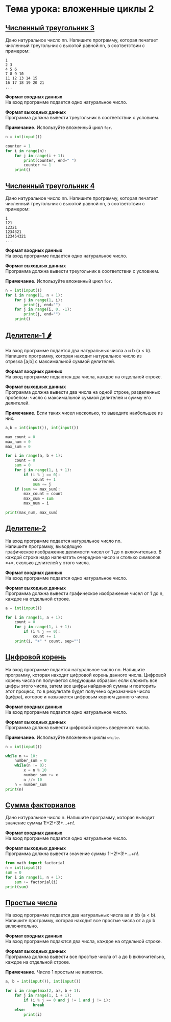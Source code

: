 # Тема урока: вложенные циклы 2
## [Численный треугольник 3](https://stepik.org/lesson/298796/step/1?unit=280623)

Дано натуральное число nn. Напишите программу, которая печатает численный треугольник с высотой равной nn, в соответствии с примером:

```no-highlight
1
2 3
4 5 6
7 8 9 10
11 12 13 14 15
16 17 18 19 20 21
...

```

**Формат входных данных**  
На вход программе подается одно натуральное число.

**Формат выходных данных**  
Программа должна вывести треугольник в соответствии с условием.

**Примечание.** Используйте вложенный цикл `for`.

```python
n = int(input())

counter = 1
for i in range(n):
    for j in range(i + 1):
        print(counter, end=" ")
        counter += 1
    print()
```

## [Численный треугольник 4](https://stepik.org/lesson/298796/step/2?unit=280623)

Дано натуральное число nn. Напишите программу, которая печатает численный треугольник с высотой равной nn, в соответствии с примером:

```no-highlight
1
121
12321
1234321
123454321
...
```

**Формат входных данных**  
На вход программе подается одно натуральное число.

**Формат выходных данных**  
Программа должна вывести треугольник в соответствии с условием.

**Примечание.** Используйте вложенный цикл `for`.

```python
n = int(input())
for i in range(1, n + 1):
    for j in range(1, i):
        print(j, end="")
    for j in range(i, 0, -1):
        print(j, end="")
    print()
```

## [Делители-1 🌶️](https://stepik.org/lesson/298796/step/3?unit=280623)

На вход программе подается два натуральных числа a и b (a < b). Напишите программу, которая находит натуральное число из отрезка [a;b] с максимальной суммой делителей.

**Формат входных данных**  
На вход программе подаются два числа, каждое на отдельной строке.

**Формат выходных данных**  
Программа должна вывести два числа на одной строке, разделенных пробелом: число с максимальной суммой делителей и сумму его делителей.

**Примечание.** Если таких чисел несколько, то выведите наибольшее из них.

```python
a,b = int(input()), int(input())

max_count = 0
max_num = 0
max_sum = 0

for i in range(a, b + 1):
    count = 0
    sum = 0
    for j in range(1, i + 1):
        if (i % j == 0):
            count += 1
            sum += j
    if (sum >= max_sum):
        max_count = count
        max_sum = sum
        max_num = i

print(max_num, max_sum)
```

## [Делители-2](https://stepik.org/lesson/298796/step/4?unit=280623)

На вход программе подается натуральное число nn. Напишите программу, выводящую графическое изображение делимости чисел от 1 до n включительно. В каждой строке надо напечатать очередное число и столько символов «+», сколько делителей у этого числа.

**Формат входных данных**  
На вход программе подается одно натуральное число.

**Формат выходных данных**  
Программа должна вывести графическое изображение чисел от 1 до n, каждое на отдельной строке.

```python
a = int(input())

for i in range(1, a + 1):
    count = 0
    for j in range(1, i + 1):
        if (i % j == 0):
            count += 1
    print(i, "+" * count, sep="")
```

## [Цифровой корень](https://stepik.org/lesson/298796/step/5?unit=280623)

На вход программе подается натуральное число nn. Напишите программу, которая находит цифровой корень данного числа. Цифровой корень числа nn получается следующим образом: если сложить все цифры этого числа, затем все цифры найденной суммы и повторить этот процесс, то в результате будет получено однозначное число (цифра), которое и называется цифровым корнем данного числа.

**Формат входных данных**  
На вход программе подается одно натуральное число.

**Формат выходных данных**  
Программа должна вывести цифровой корень введенного числа.

**Примечание.** Используйте вложенные циклы `while`.

```python
n = int(input())

while n >= 10:
    number_sum = 0
    while(n != 0):
        x = n % 10
        number_sum += x
        n //= 10
    n = number_sum
print(n)   
```

## [Сумма факториалов](https://stepik.org/lesson/298796/step/6?unit=280623)

Дано натуральное число n. Напишите программу, которая выводит значение суммы 1!+2!+3!+…+n!.

**Формат входных данных**  
На вход программе подается одно натуральное число.

**Формат выходных данных**  
Программа должна вывести значение суммы 1!+2!+3!+…+n!.

```python
from math import factorial
n = int(input())
sum = 0
for i in range(1, n + 1):
    sum += factorial(i)
print(sum)
```

## [Простые числа](https://stepik.org/lesson/298796/step/7?unit=280623)

На вход программе подается два натуральных числа aa и bb (a < b). Напишите программу, которая находит все простые числа от a до b включительно.

**Формат входных данных**  
На вход программе подаются два числа, каждое на отдельной строке.

**Формат выходных данных**  
Программа должна вывести все простые числа от a до b включительно, каждое на отдельной строке.

**Примечание.** Число 1 простым не является.

```python
a, b = int(input()), int(input())

for i in range(max(2, a), b + 1):
    for j in range(1, i + 1):
        if (i % j == 0 and j != 1 and j != i):
            break
    else:
        print(i)
```